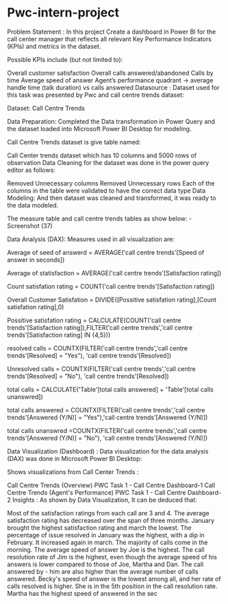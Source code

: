 # Pwc-intern-project
Problem Statement :
In this project Create a dashboard in Power BI for the call center manager that reflects all relevant Key Performance Indicators (KPIs) and metrics in the dataset.

Possible KPIs include (but not limited to):

Overall customer satisfaction
Overall calls answered/abandoned
Calls by time
Average speed of answer
Agent’s performance quadrant -> average handle time (talk duration) vs calls answered
Datasource :
Dataset used for this task was presented by Pwc and call centre trends dataset:

Dataset: Call Centre Trends

Data Preparation:
Completed the Data transformation in Power Query and the dataset loaded into Microsoft Power BI Desktop for modeling.

Call Centre Trends dataset is give table named:

Call Center trends dataset which has 10 columns and 5000 rows of observation
Data Cleaning for the dataset was done in the power query editor as follows:

Removed Unnecessary columns
Removed Unnecessary rows
Each of the columns in the table were validated to have the correct data type
Data Modeling:
And then dataset was cleaned and transformed, it was ready to the data modeled.

The measure table and call centre trends tables as show below:
-Screenshot (37)

Data Analysis (DAX):
Measures used in all visualization are:

Average of seed of answerd = AVERAGE('call centre trends'[Speed of answer in seconds])

Average of statisfaction = AVERAGE('call centre trends'[Satisfaction rating])

Count satisfation rating = COUNT('call centre trends'[Satisfaction rating])

Overall Customer Satisfation = DIVIDE([Possitive satisfation rating],[Count satisfation rating],0)

Possitive satisfation rating = CALCULATE(COUNT('call centre trends'[Satisfaction rating]),FILTER('call centre trends','call centre trends'[Satisfaction rating] IN {4,5}))

resolved calls = COUNTX(FILTER('call centre trends','call centre trends'[Resolved] = "Yes"), 'call centre trends'[Resolved])

Unresolved calls = COUNTX(FILTER('call centre trends','call centre trends'[Resolved] = "No"), 'call centre trends'[Resolved])

total calls = CALCULATE('Table'[total calls answered] + 'Table'[total calls unanswred])

total calls answered = COUNTX(FILTER('call centre trends','call centre trends'[Answered (Y/N)] = "Yes"),'call centre trends'[Answered (Y/N)])

total calls unanswred =COUNTX(FILTER('call centre trends','call centre trends'[Answered (Y/N)] = "No"), 'call centre trends'[Answered (Y/N)])

Data Visualization (Dashboard) :
Data visualization for the data analysis (DAX) was done in Microsoft Power BI Desktop:

Shows visualizations from Call Center Trends :

Call Centre Trends (Overview)
PWC Task 1 - Call Centre Dashboard-1
Call Centre Trends (Agent's Performance)
PWC Task 1 - Call Centre Dashboard-2
Insights :
As shown by Data Visualization, It can be deduced that:

Most of the satisfaction ratings from each call are 3 and 4.
The average satisfaction rating has decreased over the span of three months. January brought the highest satisfaction rating and march the lowest.
The percentage of issue resolved in January was the highest, with a dip in February. It increased again in march.
The majority of calls come in the morning.
The average speed of answer by Joe is the highest.
The call resolution rate of Jim is the highest, even though the average speed of his answers is lower compared to those of Joe, Martha and Dan. The call answered by - him are also higher than the average number of calls answered.
Becky's speed of answer is the lowest among all, and her rate of calls resolved is higher. She is in the 5th position in the call resolution rate.
Martha has the highest speed of answered in the sec
